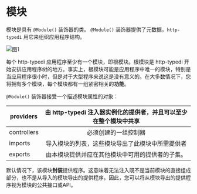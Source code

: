 # 模块

模块是具有 `@Module()` 装饰器的类。 `@Module()` 装饰器提供了元数据，`http-typedi` 用它来组织应用程序结构。

![图1](https://docs.nestjs.com/assets/Shared_Module_1.png)

每个 http-typedi 应用程序至少有一个模块，即根模块。根模块是 http-typedi 开始安排应用程序树的地方。事实上，根模块可能是应用程序中唯一的模块，特别是当应用程序很小时，但是对于大型程序来说这是没有意义的。在大多数情况下，您将拥有多个模块，每个模块都有一组紧密相关的**功能**。

`@Module()` 装饰器接受一个描述模块属性的对象：

| providers         | 由 http-typedi 注入器实例化的提供者，并且可以至少在整个模块中共享 |
| ----------------- | :-------------------------------------------------------:|
| controllers       | 必须创建的一组控制器                                         |
| imports           | 导入模块的列表，这些模块导出了此模块中所需提供者                 |
| exports           | 由本模块提供并应在其他模块中可用的提供者的子集。                 |

默认情况下，该模块**封装**提供程序。这意味着无法注入既不是当前模块的直接组成部分，也不是从导入的模块导出的提供程序。因此，您可以将从模块导出的提供程序视为模块的公共接口或API。